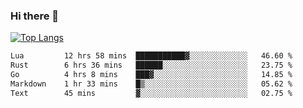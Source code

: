 ### Hi there 👋

<!--
**3Xpl0it3r/3Xpl0it3r** is a ✨ _special_ ✨ repository because its `README.md` (this file) appears on your GitHub profile.

Here are some ideas to get you started:

- 🔭 I’m currently working on ...
- 🌱 I’m currently learning ...
- 👯 I’m looking to collaborate on ...
- 🤔 I’m looking for help with ...
- 💬 Ask me about ...
- 📫 How to reach me: ...
- 😄 Pronouns: ...
- ⚡ Fun fact: ...
-->


[![Top Langs](https://github-readme-stats.vercel.app/api/top-langs/?username=3Xpl0it3r&layout=compact)](https://github.com/3Xpl0it3r/3Xpl0it3r)

<!--START_SECTION:waka-->

```txt
Lua         12 hrs 58 mins  ███████████▓░░░░░░░░░░░░░   46.60 %
Rust        6 hrs 36 mins   ██████░░░░░░░░░░░░░░░░░░░   23.75 %
Go          4 hrs 8 mins    ███▓░░░░░░░░░░░░░░░░░░░░░   14.85 %
Markdown    1 hr 33 mins    █▒░░░░░░░░░░░░░░░░░░░░░░░   05.62 %
Text        45 mins         ▓░░░░░░░░░░░░░░░░░░░░░░░░   02.75 %
```

<!--END_SECTION:waka-->
